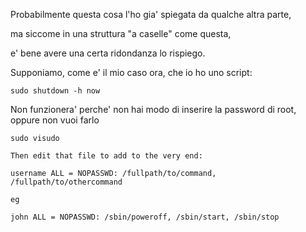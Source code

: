 Probabilmente questa cosa l'ho gia' spiegata da qualche altra parte, 

ma siccome in una struttura "a caselle" come questa, 

e' bene avere una certa ridondanza lo rispiego.

Supponiamo, come e' il mio caso ora, che io ho uno script:

```
sudo shutdown -h now
```

Non funzionera' perche' non hai modo di inserire la password di root, oppure non vuoi farlo

```
sudo visudo

Then edit that file to add to the very end:

username ALL = NOPASSWD: /fullpath/to/command, /fullpath/to/othercommand

eg

john ALL = NOPASSWD: /sbin/poweroff, /sbin/start, /sbin/stop
```
